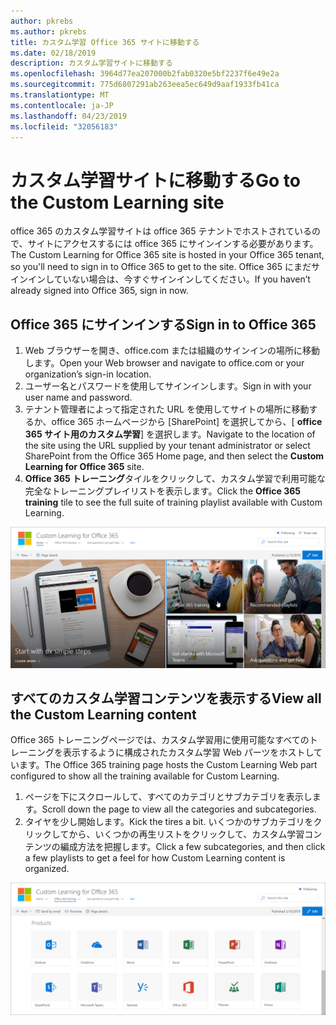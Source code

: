 ```yaml
---
author: pkrebs
ms.author: pkrebs
title: カスタム学習 Office 365 サイトに移動する
ms.date: 02/18/2019
description: カスタム学習サイトに移動する
ms.openlocfilehash: 3964d77ea207000b2fab0320e5bf2237f6e49e2a
ms.sourcegitcommit: 775d6807291ab263eea5ec649d9aaf1933fb41ca
ms.translationtype: MT
ms.contentlocale: ja-JP
ms.lasthandoff: 04/23/2019
ms.locfileid: "32056183"
---
```

# <a name="go-to-the-custom-learning-site"></a><span data-ttu-id="e58fd-103">カスタム学習サイトに移動する</span><span class="sxs-lookup"><span data-stu-id="e58fd-103">Go to the Custom Learning site</span></span>

<span data-ttu-id="e58fd-104">office 365 のカスタム学習サイトは office 365 テナントでホストされているので、サイトにアクセスするには office 365 にサインインする必要があります。</span><span class="sxs-lookup"><span data-stu-id="e58fd-104">The Custom Learning for Office 365 site is hosted in your Office 365 tenant, so you'll need to sign in to Office 365 to get to the site.</span></span> <span data-ttu-id="e58fd-105">Office 365 にまだサインインしていない場合は、今すぐサインインしてください。</span><span class="sxs-lookup"><span data-stu-id="e58fd-105">If you haven’t already signed into Office 365, sign in now.</span></span> 

## <a name="sign-in-to-office-365"></a><span data-ttu-id="e58fd-106">Office 365 にサインインする</span><span class="sxs-lookup"><span data-stu-id="e58fd-106">Sign in to Office 365</span></span> 

1.  <span data-ttu-id="e58fd-107">Web ブラウザーを開き、office.com または組織のサインインの場所に移動します。</span><span class="sxs-lookup"><span data-stu-id="e58fd-107">Open your Web browser and navigate to office.com or your organization’s sign-in location.</span></span> 
2.  <span data-ttu-id="e58fd-108">ユーザー名とパスワードを使用してサインインします。</span><span class="sxs-lookup"><span data-stu-id="e58fd-108">Sign in with your user name and password.</span></span>
3.  <span data-ttu-id="e58fd-109">テナント管理者によって指定された URL を使用してサイトの場所に移動するか、office 365 ホームページから [SharePoint] を選択してから、[ **office 365 サイト用のカスタム学習**] を選択します。</span><span class="sxs-lookup"><span data-stu-id="e58fd-109">Navigate to the location of the site using the URL supplied by your tenant administrator or select SharePoint from the Office 365 Home page, and then select the **Custom Learning for Office 365** site.</span></span> 
5. <span data-ttu-id="e58fd-110">**Office 365 トレーニング**タイルをクリックして、カスタム学習で利用可能な完全なトレーニングプレイリストを表示します。</span><span class="sxs-lookup"><span data-stu-id="e58fd-110">Click the **Office 365 training** tile to see the full suite of training playlist available with Custom Learning.</span></span> 

![cg-goto](media/cg-goto.png)

## <a name="view-all-the-custom-learning-content"></a><span data-ttu-id="e58fd-112">すべてのカスタム学習コンテンツを表示する</span><span class="sxs-lookup"><span data-stu-id="e58fd-112">View all the Custom Learning content</span></span>
<span data-ttu-id="e58fd-113">Office 365 トレーニングページでは、カスタム学習用に使用可能なすべてのトレーニングを表示するように構成されたカスタム学習 Web パーツをホストしています。</span><span class="sxs-lookup"><span data-stu-id="e58fd-113">The Office 365 training page hosts the Custom Learning Web part configured to show all the training available for Custom Learning.</span></span> 

1. <span data-ttu-id="e58fd-114">ページを下にスクロールして、すべてのカテゴリとサブカテゴリを表示します。</span><span class="sxs-lookup"><span data-stu-id="e58fd-114">Scroll down the page to view all the categories and subcategories.</span></span>
2. <span data-ttu-id="e58fd-115">タイヤを少し開始します。</span><span class="sxs-lookup"><span data-stu-id="e58fd-115">Kick the tires a bit.</span></span> <span data-ttu-id="e58fd-116">いくつかのサブカテゴリをクリックしてから、いくつかの再生リストをクリックして、カスタム学習コンテンツの編成方法を把握します。</span><span class="sxs-lookup"><span data-stu-id="e58fd-116">Click a few subcategories, and then click a few playlists to get a feel for how Custom Learning content is organized.</span></span> 

![cg-gotoall](media/cg-gotoall.png)

